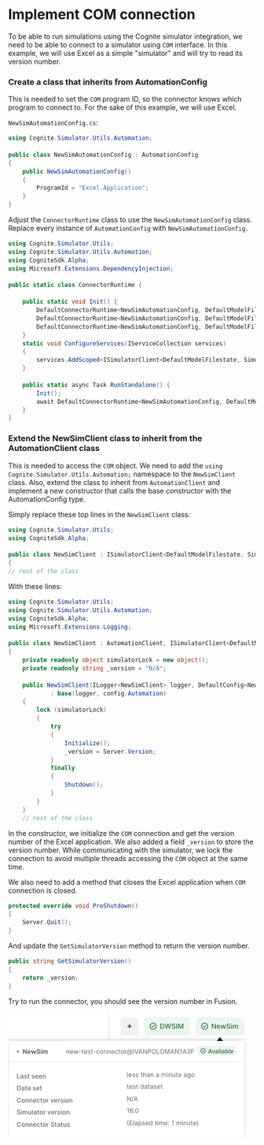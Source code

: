 # Implement COM connection

To be able to run simulations using the Cognite simulator integration, we need to be able to connect to a simulator using `COM` interface.
In this example, we will use Excel as a simple "simulator" and will try to read its version number.

### Create a class that inherits from AutomationConfig

This is needed to set the `COM` program ID, so the connector knows which program to connect to.
For the sake of this example, we will use Excel.

`NewSimAutomationConfig.cs`:
```csharp
using Cognite.Simulator.Utils.Automation;

public class NewSimAutomationConfig : AutomationConfig
{
    public NewSimAutomationConfig()
    {
        ProgramId = "Excel.Application";
    }
}
```

Adjust the `ConnectorRuntime` class to use the `NewSimAutomationConfig` class.
Replace every instance of `AutomationConfig` with `NewSimAutomationConfig`.

```csharp
using Cognite.Simulator.Utils;
using Cognite.Simulator.Utils.Automation;
using CogniteSdk.Alpha;
using Microsoft.Extensions.DependencyInjection;

public static class ConnectorRuntime {

    public static void Init() {
        DefaultConnectorRuntime<NewSimAutomationConfig, DefaultModelFilestate, DefaultModelFileStatePoco>.ConfigureServices = ConfigureServices;
        DefaultConnectorRuntime<NewSimAutomationConfig, DefaultModelFilestate, DefaultModelFileStatePoco>.ConnectorName = "NewSim";
        DefaultConnectorRuntime<NewSimAutomationConfig, DefaultModelFilestate, DefaultModelFileStatePoco>.SimulatorDefinition = SimulatorDefinition.Get();
    }
    static void ConfigureServices(IServiceCollection services)
    {
        services.AddScoped<ISimulatorClient<DefaultModelFilestate, SimulatorRoutineRevision>, NewSimClient>();
    }
    
    public static async Task RunStandalone() {
        Init();
        await DefaultConnectorRuntime<NewSimAutomationConfig, DefaultModelFilestate, DefaultModelFileStatePoco>.RunStandalone().ConfigureAwait(false);
    }
}
```

### Extend the NewSimClient class to inherit from the AutomationClient class

This is needed to access the `COM` object.
We need to add the `using Cognite.Simulator.Utils.Automation;` namespace to the `NewSimClient` class.
Also, extend the class to inherit from `AutomationClient` and implement a new constructor that calls the base constructor with the AutomationConfig type.

Simply replace these top lines in the `NewSimClient` class:

```csharp
using Cognite.Simulator.Utils;
using CogniteSdk.Alpha;

public class NewSimClient : ISimulatorClient<DefaultModelFilestate, SimulatorRoutineRevision>
{
// rest of the class
```

With these lines:

```csharp
using Cognite.Simulator.Utils;
using Cognite.Simulator.Utils.Automation;
using CogniteSdk.Alpha;
using Microsoft.Extensions.Logging;

public class NewSimClient : AutomationClient, ISimulatorClient<DefaultModelFilestate, SimulatorRoutineRevision>
{
    private readonly object simulatorLock = new object();
    private readonly string _version = "N/A";

    public NewSimClient(ILogger<NewSimClient> logger, DefaultConfig<NewSimAutomationConfig> config)
            : base(logger, config.Automation)
    {
        lock (simulatorLock)
        {
            try
            {
                Initialize();
                _version = Server.Version;
            }
            finally
            {
                Shutdown();
            }
        }
    }
    // rest of the class
```
In the constructor, we initialize the `COM` connection and get the version number of the Excel application. We also added a field `_version` to store the version number. While communicating with the simulator, we lock the connection to avoid multiple threads accessing the `COM` object at the same time.


We also need to add a method that closes the Excel application when `COM` connection is closed.
```csharp
protected override void PreShutdown()
{
    Server.Quit();
}
```

And update the `GetSimulatorVersion` method to return the version number.
```csharp
public string GetSimulatorVersion()
{
    return _version;
}
```



Try to run the connector, you should see the version number in Fusion.

![Simulator version](../images/simulator-version.png)